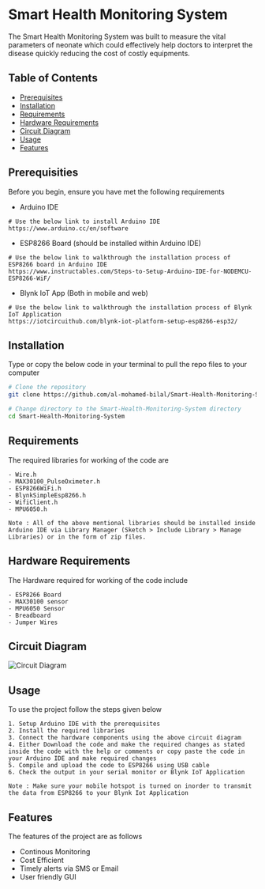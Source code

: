 # Smart Health Monitoring System

The Smart Health Monitoring System was built to measure the vital parameters of neonate which could effectively help doctors to interpret the disease quickly reducing the cost of costly equipments.

## Table of Contents

- [Prerequisites](#prerequisites)
- [Installation](#installation)
- [Requirements](#requirements)
- [Hardware Requirements](#hardware-requirements)
- [Circuit Diagram](#circuit-diagram)
- [Usage](#usage)
- [Features](#features)


## Prerequisities

Before you begin, ensure you have met the following requirements
- Arduino IDE 
```
# Use the below link to install Arduino IDE
https://www.arduino.cc/en/software
```

- ESP8266 Board (should be installed within Arduino IDE)
```
# Use the below link to walkthrough the installation process of ESP8266 board in Arduino IDE
https://www.instructables.com/Steps-to-Setup-Arduino-IDE-for-NODEMCU-ESP8266-WiF/
```

- Blynk IoT App (Both in mobile and web)
```
# Use the below link to walkthrough the installation process of Blynk IoT Application
https://iotcircuithub.com/blynk-iot-platform-setup-esp8266-esp32/
```

## Installation

Type or copy the below code in your terminal to pull the repo files to your computer 

```bash
# Clone the repository
git clone https://github.com/al-mohamed-bilal/Smart-Health-Monitoring-System.git

# Change directory to the Smart-Health-Monitoring-System directory
cd Smart-Health-Monitoring-System
```

## Requirements

The required libraries for working of the code are 
```
- Wire.h
- MAX30100_PulseOximeter.h
- ESP8266WiFi.h
- BlynkSimpleEsp8266.h
- WifiClient.h
- MPU6050.h

Note : All of the above mentional libraries should be installed inside Arduino IDE via Library Manager (Sketch > Include Library > Manage Libraries) or in the form of zip files.
```

## Hardware Requirements

The Hardware required for working of the code include
```
- ESP8266 Board
- MAX30100 sensor
- MPU6050 Sensor
- Breadboard
- Jumper Wires
```

## Circuit Diagram
![Circuit Diagram](https://www.electronicwings.com/storage/PlatformSection/TopicContent/486/description/MAX30100%20Interfacing%20with%20NodeMCU(0).png)


## Usage

To use the project follow the steps given below

```
1. Setup Arduino IDE with the prerequisites
2. Install the required libraries
3. Connect the hardware components using the above circuit diagram
4. Either Download the code and make the required changes as stated inside the code with the help or comments or copy paste the code in your Arduino IDE and make required changes
5. Compile and upload the code to ESP8266 using USB cable
6. Check the output in your serial monitor or Blynk IoT Application

Note : Make sure your mobile hotspot is turned on inorder to transmit the data from ESP8266 to your Blynk Iot Application 
```

## Features

The features of the project are as follows
- Continous Monitoring
- Cost Efficient
- Timely alerts via SMS or Email
- User friendly GUI 
